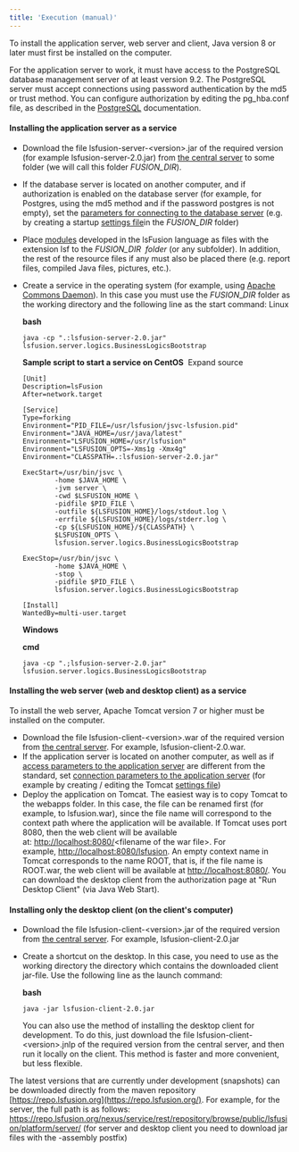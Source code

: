 ```yaml
---
title: 'Execution (manual)'
---
```


To install the application server, web server and client, Java version 8 or later must first be installed on the computer.

For the application server to work, it must have access to the PostgreSQL database management server of at least version 9.2. The PostgreSQL server must accept connections using password authentication by the md5 or trust method. You can configure authorization by editing the pg\_hba.conf file, as described in the [PostgreSQL](http://www.postgresql.org/docs/9.2/static/auth-pg-hba-conf.html) documentation.

#### Installing the application server as a service

-   Download the file lsfusion-server-<version\>.jar of the required version (for example lsfusion-server-2.0.jar) from [the central server](https://download.lsfusion.org/java) to some folder (we will call this folder *$FUSION\_DIR$*).

-   If the database server is located on another computer, and if authorization is enabled on the database server (for example, for Postgres, using the md5 method and if the password postgres is not empty), set the [parameters for connecting to the database server](Launch_parameters.md#Launchparameters-connectdb) (e.g. by creating a startup [settings file](Launch_parameters.md#Launchparameters-filesettings)in the *$FUSION\_DIR$* folder)

-   Place [modules](Modules.md) developed in the lsFusion language as files with the extension lsf to the *$FUSION\_DIR$  folder* (or any subfolder). In addition, the rest of the resource files if any must also be placed there (e.g. report files, compiled Java files, pictures, etc.).

-   Create a service in the operating system (for example, using [Apache Commons Daemon](http://commons.apache.org/daemon/)). In this case you must use the $FUSION\_DIR$ folder as the working directory and the following line as the start command: Linux

    **bash**

        java -cp ".:lsfusion-server-2.0.jar" lsfusion.server.logics.BusinessLogicsBootstrap

    **Sample script to start a service on CentOS**
     Expand source

        [Unit]
        Description=lsFusion
        After=network.target

        [Service]
        Type=forking
        Environment="PID_FILE=/usr/lsfusion/jsvc-lsfusion.pid"
        Environment="JAVA_HOME=/usr/java/latest"
        Environment="LSFUSION_HOME=/usr/lsfusion"
        Environment="LSFUSION_OPTS=-Xms1g -Xmx4g"
        Environment="CLASSPATH=.:lsfusion-server-2.0.jar"

        ExecStart=/usr/bin/jsvc \
                -home $JAVA_HOME \
                -jvm server \
                -cwd $LSFUSION_HOME \
                -pidfile $PID_FILE \
                -outfile ${LSFUSION_HOME}/logs/stdout.log \
                -errfile ${LSFUSION_HOME}/logs/stderr.log \
                -cp ${LSFUSION_HOME}/${CLASSPATH} \
                $LSFUSION_OPTS \
                lsfusion.server.logics.BusinessLogicsBootstrap

        ExecStop=/usr/bin/jsvc \
                -home $JAVA_HOME \
                -stop \
                -pidfile $PID_FILE \
                lsfusion.server.logics.BusinessLogicsBootstrap

        [Install]
        WantedBy=multi-user.target

    **Windows**

    **cmd**

        java -cp ".;lsfusion-server-2.0.jar" lsfusion.server.logics.BusinessLogicsBootstrap

#### Installing the web server (web and desktop client) as a service

To install the web server, Apache Tomcat version 7 or higher must be installed on the computer.

-   Download the file lsfusion-client-<version\>.war of the required version from [the central server](https://download.lsfusion.org/java). For example, lsfusion-client-2.0.war. 
-   If the application server is located on another computer, as well as if [access parameters to the application server](Launch_parameters.md#Launchparameters-accessapp) are different from the standard, set [connection parameters to the application server](Launch_parameters.md#Launchparameters-connectapp) (for example by creating / editing the Tomcat [settings file](Launch_parameters.md#Launchparameters-filewebsettings)) 
-   Deploy the application on Tomcat. The easiest way is to copy Tomcat to the webapps folder. In this case, the file can be renamed first (for example, to lsfusion.war), since the file name will correspond to the context path where the application will be available. If Tomcat uses port 8080, then the web client will be available at: <http://localhost:8080/><filename of the war file\>. For example, [http://localhost:8080/lsfusion](http://localhost:8080/lsfusion/). An empty context name in Tomcat corresponds to the name ROOT, that is, if the file name is ROOT.war, the web client will be available at <http://localhost:8080/>. You can download the desktop client from the authorization page at "Run Desktop Client" (via Java Web Start).

#### Installing only the desktop client (on the client's computer)

-   Download the file lsfusion-client-<version\>.jar of the required version from [the central server](https://download.lsfusion.org/). For example, lsfusion-client-2.0.jar

-   Create a shortcut on the desktop. In this case, you need to use as the working directory the directory which contains the downloaded client jar-file. Use the following line as the launch command:

    **bash**

        java -jar lsfusion-client-2.0.jar

    You can also use the method of installing the desktop client for development. To do this, just download the file lsfusion-client-<version\>.jnlp of the required version from the central server, and then run it locally on the client. This method is faster and more convenient, but less flexible.

The latest versions that are currently under development (snapshots) can be downloaded directly from the maven repository [https://repo.lsfusion.org](https://repo.lsfusion.org/). For example, for the server, the full path is as follows: <https://repo.lsfusion.org/nexus/service/rest/repository/browse/public/lsfusion/platform/server/> (for server and desktop client you need to download jar files with the -assembly postfix)

  
